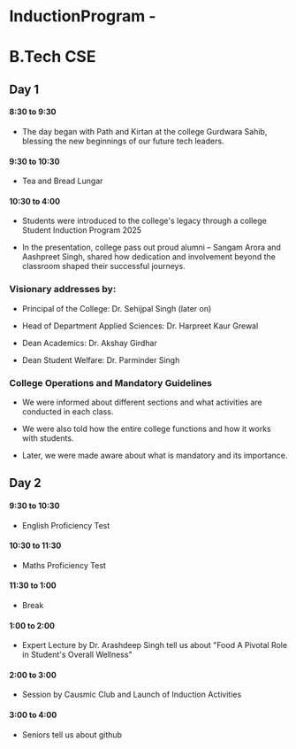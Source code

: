 # InductionProgram -
# B.Tech CSE
## Day 1
#### 8:30 to 9:30 
* The day began with Path and Kirtan at the college Gurdwara Sahib, blessing the new beginnings of our future tech leaders.
#### 9:30 to 10:30 
* Tea and Bread Lungar
#### 10:30 to 4:00
* Students were introduced to the college's legacy through a college Student Induction Program 2025

* In the presentation, college pass out proud alumni – Sangam Arora and Aashpreet Singh, shared how dedication and involvement beyond the classroom shaped their successful journeys.

### Visionary addresses by:

* Principal of the College: Dr. Sehijpal Singh (later on)

* Head of Department Applied Sciences: Dr. Harpreet Kaur Grewal

* Dean Academics: Dr. Akshay Girdhar

* Dean Student Welfare: Dr. Parminder Singh

### College Operations and Mandatory Guidelines

* We were informed about different sections and what activities are conducted in each class.

* We were also told how the entire college functions and how it works with students.

* Later, we were made aware about what is mandatory and its importance.

## Day 2
#### 9:30 to 10:30 
* English Proficiency Test

#### 10:30 to 11:30 
* Maths Proficiency Test

#### 11:30 to 1:00 
* Break

#### 1:00 to 2:00 
* Expert Lecture by Dr. Arashdeep Singh tell us about "Food A Pivotal Role in Student's Overall Wellness"

#### 2:00 to 3:00 
* Session by Causmic Club and Launch of Induction Activities 

#### 3:00 to 4:00 
* Seniors tell us about github
